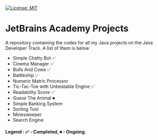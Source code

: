 [![License: MIT](https://img.shields.io/badge/License-MIT-yellow.svg)](https://raw.githubusercontent.com/kj3moraes/JetBrains_Academy_Projects/main/LICENSE.md)

# JetBrains Academy Projects
A repository containing the codes for all my Java projects on the Java Developer Track. A list of them is below 
* Simple Chatty Bot ✅
* Cinema Manager ✅
* Bulls And Cows ✅
* Battleship ✅
* Numeric Matric Processor
* Tic-Tac-Toe with Unbeatable Engine ✅
* Readability Score ✅ 
* Guess The Animal ⏺
* Simple Banking System 
* Sorting Tool
* Minesweeper
* Search Engine

#### Legend : ✅ - Completed, ⏺ - Ongoing.
